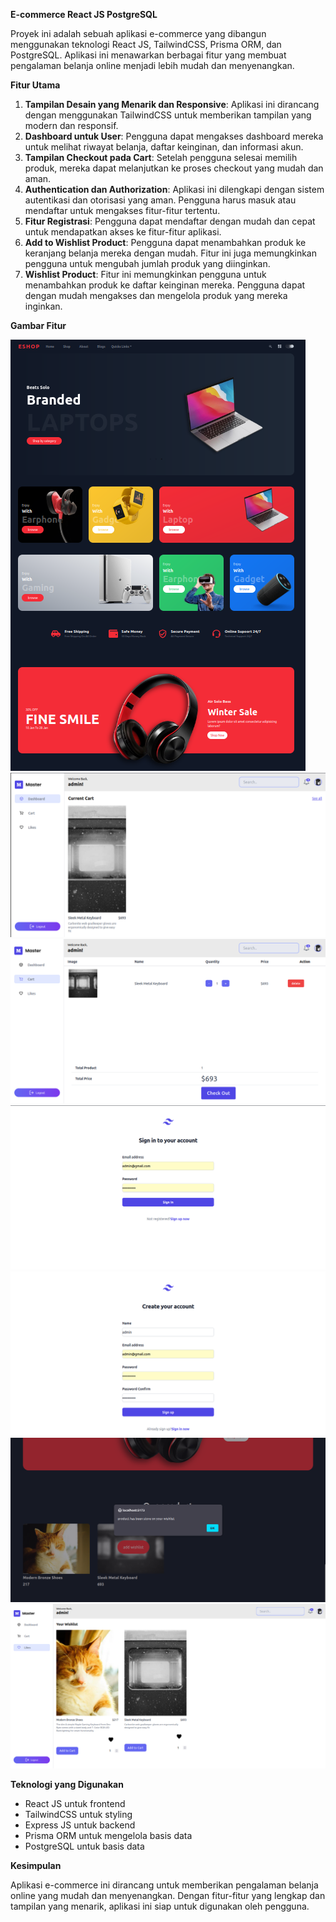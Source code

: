 **E-commerce React JS PostgreSQL**

Proyek ini adalah sebuah aplikasi e-commerce yang dibangun menggunakan teknologi React JS, TailwindCSS, Prisma ORM, dan PostgreSQL. Aplikasi ini menawarkan berbagai fitur yang membuat pengalaman belanja online menjadi lebih mudah dan menyenangkan.

**Fitur Utama**

1. **Tampilan Desain yang Menarik dan Responsive**: Aplikasi ini dirancang dengan menggunakan TailwindCSS untuk memberikan tampilan yang modern dan responsif.
2. **Dashboard untuk User**: Pengguna dapat mengakses dashboard mereka untuk melihat riwayat belanja, daftar keinginan, dan informasi akun.
3. **Tampilan Checkout pada Cart**: Setelah pengguna selesai memilih produk, mereka dapat melanjutkan ke proses checkout yang mudah dan aman.
4. **Authentication dan Authorization**: Aplikasi ini dilengkapi dengan sistem autentikasi dan otorisasi yang aman. Pengguna harus masuk atau mendaftar untuk mengakses fitur-fitur tertentu.
5. **Fitur Registrasi**: Pengguna dapat mendaftar dengan mudah dan cepat untuk mendapatkan akses ke fitur-fitur aplikasi.
6. **Add to Wishlist Product**: Pengguna dapat menambahkan produk ke keranjang belanja mereka dengan mudah. Fitur ini juga memungkinkan pengguna untuk mengubah jumlah produk yang diinginkan.
7. **Wishlist Product**: Fitur ini memungkinkan pengguna untuk menambahkan produk ke daftar keinginan mereka. Pengguna dapat dengan mudah mengakses dan mengelola produk yang mereka inginkan.

**Gambar Fitur**

![Gambar Fitur 1](./image/image-1.png)
![Gambar Fitur 2](./image/image-2.png)
![Gambar Fitur 3](./image/image-3.png)
![Gambar Fitur 4](./image/image-4.png)
![Gambar Fitur 5](./image/image-5.png)
![Gambar Fitur 6](./image/image-6.png)
![Gambar Fitur 7](./image/image-7.png)

**Teknologi yang Digunakan**

- React JS untuk frontend
- TailwindCSS untuk styling
- Express JS untuk backend
- Prisma ORM untuk mengelola basis data
- PostgreSQL untuk basis data

**Kesimpulan**

Aplikasi e-commerce ini dirancang untuk memberikan pengalaman belanja online yang mudah dan menyenangkan. Dengan fitur-fitur yang lengkap dan tampilan yang menarik, aplikasi ini siap untuk digunakan oleh pengguna.
